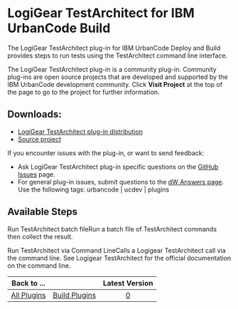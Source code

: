 
LogiGear TestArchitect for IBM UrbanCode Build
==============================================


The LogiGear TestArchitect plug-in for IBM UrbanCode Deploy and Build provides steps to run tests using the TestArchitect command line interface.


The LogiGear TestArchitect plug-in is a community plug-in. Community plug-ins are open source projects that are developed and supported by the IBM UrbanCode development community. Click **Visit Project** at the top of the page to go to the project for further information.


Downloads:
----------

* [LogiGear TestArchitect plug-in distribution](https://github.com/IBM-UrbanCode/LogiGear-TestArchitect-UCB-UCD/releases)
* [Source project](https://github.com/IBM-UrbanCode/LogiGear-TestArchitect-UCB-UCD)

If you encounter issues with the plug-in, or want to send feedback:

* Ask LogiGear TestArchitect plug-in specific questions on the [GitHub Issues](https://github.com/IBM-UrbanCode/LogiGear-TestArchitect-UCB-UCD/issues) page.
* For general plug-in issues, submit questions to the [dW Answers page](https://developer.ibm.com/answers/smart-spaces/23/urbancode.html). Use the following tags: urbancode | ucdev | plugins


Available Steps
---------------

Run TestArchitect batch fileRun a batch file of TestArchitect commands then collect the result.

Run TestArchitect via Command LineCalls a Logigear TestArchitect call via the command line. See Logigear TestArchitect for the official documentation on the command line.



|Back to ...||Latest Version|
| :---: | :---: | :---: |
|[All Plugins](../../index.md)|[Build Plugins](../README.md)|[0]()|
